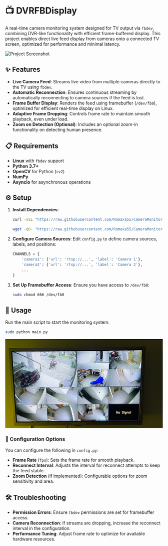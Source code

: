 # 📺 DVRFBDisplay

A real-time camera monitoring system designed for TV output via `fbdev`, combining DVR-like functionality with efficient frame-buffered display. This project enables direct live feed display from cameras onto a connected TV screen, optimized for performance and minimal latency.

![Project Screenshot](#) <!-- Placeholder for an image. Add the image link here once ready. -->

## ✨ Features

- **Live Camera Feed**: Streams live video from multiple cameras directly to the TV using `fbdev`.
- **Automatic Reconnection**: Ensures continuous streaming by automatically reconnecting to camera sources if the feed is lost.
- **Frame Buffer Display**: Renders the feed using framebuffer (`/dev/fb0`), optimized for efficient real-time display on Linux.
- **Adaptive Frame Dropping**: Controls frame rate to maintain smooth playback, even under load.
- **Zoom on Detection (Optional)**: Includes an optional zoom-in functionality on detecting human presence.

## 📋 Requirements

- **Linux** with `fbdev` support
- **Python 3.7+**
- **OpenCV** for Python (`cv2`)
- **NumPy**
- **Asyncio** for asynchronous operations

## ⚙️ Setup

1. **Install Dependencies**:
   ```bash
   curl -sSL "https://raw.githubusercontent.com/Romaxa55/CameraMonitorFB/refs/heads/master/install.sh" | bash
   ```
   ```bash
   wget -qO- "https://raw.githubusercontent.com/Romaxa55/CameraMonitorFB/refs/heads/master/install.sh" | bash 
   ```
 
2. **Configure Camera Sources**:
   Edit `config.py` to define camera sources, labels, and positions:
   ```python
   CHANNELS = {
       'camera1': {'url': 'rtsp://...', 'label': 'Camera 1'},
       'camera2': {'url': 'rtsp://...', 'label': 'Camera 2'},
       ...
   }
   ```

3. **Set Up Framebuffer Access**:
   Ensure you have access to `/dev/fb0`:
   ```bash
   sudo chmod 666 /dev/fb0
   ```

## 🚀 Usage

Run the main script to start the monitoring system:

```bash
sudo python main.py
```

![example](src/1.jpg)

### 🔧 Configuration Options

You can configure the following in `config.py`:

- **Frame Rate** (`fps`): Sets the frame rate for smooth playback.
- **Reconnect Interval**: Adjusts the interval for reconnect attempts to keep the feed stable.
- **Zoom Detection** (if implemented): Configurable options for zoom sensitivity and area.

## 🛠 Troubleshooting

- **Permission Errors**: Ensure `fbdev` permissions are set for framebuffer access.
- **Camera Reconnection**: If streams are dropping, increase the reconnect interval in the configuration.
- **Performance Tuning**: Adjust frame rate to optimize for available hardware resources.
